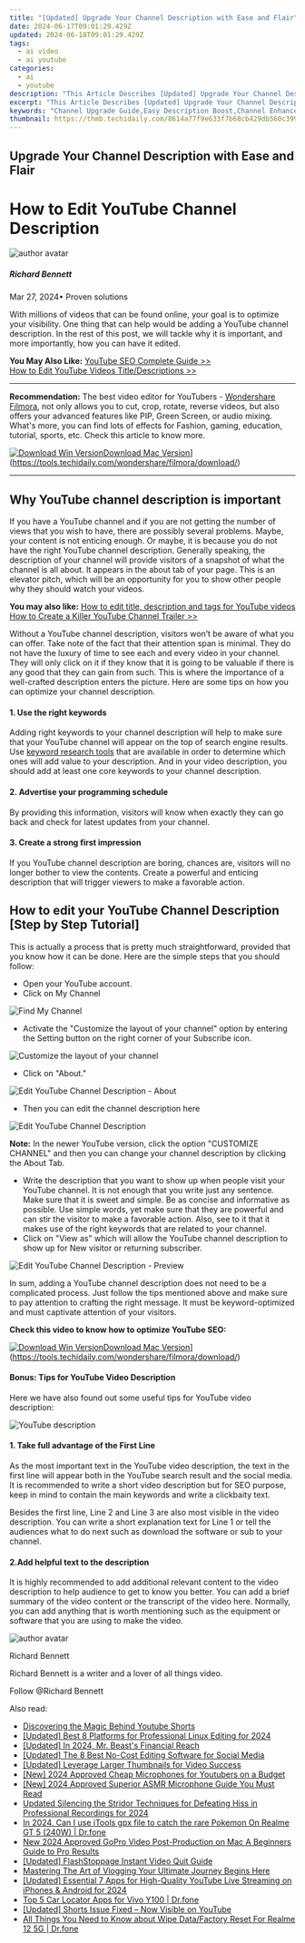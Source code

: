 ```yaml
---
title: "[Updated] Upgrade Your Channel Description with Ease and Flair"
date: 2024-06-17T09:01:29.429Z
updated: 2024-06-18T09:01:29.429Z
tags:
  - ai video
  - ai youtube
categories:
  - ai
  - youtube
description: "This Article Describes [Updated] Upgrade Your Channel Description with Ease and Flair"
excerpt: "This Article Describes [Updated] Upgrade Your Channel Description with Ease and Flair"
keywords: "Channel Upgrade Guide,Easy Description Boost,Channel Enhancement Tips,Description Aesthetics,Channels Revamp Basics,Description Flair Techniques,Channel Description Improvement"
thumbnail: https://thmb.techidaily.com/8614a77f9e633f7b68cb429db560c3992306d2b5be6c80ea6d2432a854e4bb42.jpg
---
```


## Upgrade Your Channel Description with Ease and Flair

# How to Edit YouTube Channel Description

![author avatar](https://images.wondershare.com/filmora/article-images/richard-bennett.jpg)

##### Richard Bennett

 Mar 27, 2024• Proven solutions

 With millions of videos that can be found online, your goal is to optimize your visibility. One thing that can help would be adding a YouTube channel description. In the rest of this post, we will tackle why it is important, and more importantly, how you can have it edited.

**You May Also Like:** [YouTube SEO Complete Guide >>](https://tools.techidaily.com/wondershare/filmora/download/)  
[How to Edit YouTube Videos Title/Descriptions >>](https://tools.techidaily.com/wondershare/filmora/download/)

---

**Recommendation:** The best video editor for YouTubers - [Wondershare Filmora](https://tools.techidaily.com/wondershare/filmora/download/), not only allows you to cut, crop, rotate, reverse videos, but also offers your advanced features like PIP, Green Screen, or audio mixing. What's more, you can find lots of effects for Fashion, gaming, education, tutorial, sports, etc. Check this article to know more.

[![Download Win Version](https://images.wondershare.com/filmora/guide/download-btn-win.jpg)](https://tools.techidaily.com/wondershare/filmora/download/)[Download Mac Version](https://images.wondershare.com/filmora/guide/download-btn-mac.jpg)](https://tools.techidaily.com/wondershare/filmora/download/)

---

## Why YouTube channel description is important

 If you have a YouTube channel and if you are not getting the number of views that you wish to have, there are possibly several problems. Maybe, your content is not enticing enough. Or maybe, it is because you do not have the right YouTube channel description. Generally speaking, the description of your channel will provide visitors of a snapshot of what the channel is all about. It appears in the about tab of your page. This is an elevator pitch, which will be an opportunity for you to show other people why they should watch your videos.

**You may also like:**
[How to edit title, description and tags for YouTube videos](https://tools.techidaily.com/wondershare/filmora/download/)
[How to Create a Killer YouTube Channel Trailer >>](https://tools.techidaily.com/wondershare/filmora/download/)

 Without a YouTube channel description, visitors won’t be aware of what you can offer. Take note of the fact that their attention span is minimal. They do not have the luxury of time to see each and every video in your channel. They will only click on it if they know that it is going to be valuable if there is any good that they can gain from such. This is where the importance of a well-crafted description enters the picture. Here are some tips on how you can optimize your channel description.

#### 1. Use the right keywords

 Adding right keywords to your channel description will help to make sure that your YouTube channel will appear on the top of search engine results. Use [keyword research tools](https://tools.techidaily.com/wondershare/filmora/download/) that are available in order to determine which ones will add value to your description. And in your video description, you should add at least one core keywords to your channel description.

#### 2. Advertise your programming schedule

 By providing this information, visitors will know when exactly they can go back and check for latest updates from your channel.

#### 3. Create a strong first impression

 If you YouTube channel description are boring, chances are, visitors will no longer bother to view the contents. Create a powerful and enticing description that will trigger viewers to make a favorable action.

## How to edit your YouTube Channel Description \[Step by Step Tutorial\]

 This is actually a process that is pretty much straightforward, provided that you know how it can be done. Here are the simple steps that you should follow:

* Open your YouTube account.
* Click on My Channel

![Find My Channel](https://images.wondershare.com/filmora/article-images/edit-youtube-channel-desc-1.jpg)

* Activate the "Customize the layout of your channel" option by entering the Setting button on the right corner of your Subscribe icon.

![Customize the layout of your channel](https://images.wondershare.com/filmora/article-images/edit-youtube-channel-desc-2.jpg)

* Click on "About."

![Edit YouTube Channel Description - About](https://images.wondershare.com/filmora/article-images/edit-youtube-channel-desc-3.jpg)

* Then you can edit the channel description here

![Edit YouTube Channel Description](https://images.wondershare.com/filmora/article-images/edit-youtube-channel-desc-4.jpg)

**Note:** In the newer YouTube version, click the option "CUSTOMIZE CHANNEL" and then you can change your channel description by clicking the About Tab.

* Write the description that you want to show up when people visit your YouTube channel. It is not enough that you write just any sentence. Make sure that it is sweet and simple. Be as concise and informative as possible. Use simple words, yet make sure that they are powerful and can stir the visitor to make a favorable action. Also, see to it that it makes use of the right keywords that are related to your channel.
* Click on "View as" which will allow the YouTube channel description to show up for New visitor or returning subscriber.

![Edit YouTube Channel Description - Preview](https://images.wondershare.com/filmora/article-images/edit-youtube-channel-desc-5.jpg)

 In sum, adding a YouTube channel description does not need to be a complicated process. Just follow the tips mentioned above and make sure to pay attention to crafting the right message. It must be keyword-optimized and must captivate attention of your visitors.

 **Check this video to know how to optimize YouTube SEO:**

[![Download Win Version](https://images.wondershare.com/filmora/guide/download-btn-win.jpg)](https://tools.techidaily.com/wondershare/filmora/download/)[Download Mac Version](https://images.wondershare.com/filmora/guide/download-btn-mac.jpg)](https://tools.techidaily.com/wondershare/filmora/download/)

#### Bonus: Tips for YouTube Video Description

 Here we have also found out some useful tips for YouTube video description:

![YouTube description](https://images.wondershare.com/filmora/article-images/youtube-description.jpg)

#### 1. Take full advantage of the First Line

 As the most important text in the YouTube video description, the text in the first line will appear both in the YouTube search result and the social media. It is recommended to write a short video description but for SEO purpose, keep in mind to contain the main keywords and write a clickbaity text.

 Besides the first line, Line 2 and Line 3 are also most visible in the video description. You can write a short explanation text for Line 1 or tell the audiences what to do next such as download the software or sub to your channel.

#### 2.Add helpful text to the description

 It is highly recommended to add additional relevant content to the video description to help audience to get to know you better. You can add a brief summary of the video content or the transcript of the video here. Normally, you can add anything that is worth mentioning such as the equipment or software that you are using to make the video.

![author avatar](https://images.wondershare.com/filmora/article-images/richard-bennett.jpg)

Richard Bennett

Richard Bennett is a writer and a lover of all things video.

Follow @Richard Bennett


<ins class="adsbygoogle"
     style="display:block"
     data-ad-format="autorelaxed"
     data-ad-client="ca-pub-7571918770474297"
     data-ad-slot="1223367746"></ins>



<ins class="adsbygoogle"
     style="display:block"
     data-ad-client="ca-pub-7571918770474297"
     data-ad-slot="8358498916"
     data-ad-format="auto"
     data-full-width-responsive="true"></ins>

<span class="atpl-alsoreadstyle">Also read:</span>
<div><ul>
<li><a href="https://youtube-data.techidaily.com/vering-the-magic-behind-youtube-shorts/"><u>Discovering the Magic Behind Youtube Shorts</u></a></li>
<li><a href="https://youtube-data.techidaily.com/ed-best-8-platforms-for-professional-linux-editing-for-2024/"><u>[Updated] Best 8 Platforms for Professional Linux Editing for 2024</u></a></li>
<li><a href="https://youtube-data.techidaily.com/ed-in-2024-mr-beasts-financial-reach/"><u>[Updated] In 2024, Mr. Beast's Financial Reach</u></a></li>
<li><a href="https://youtube-data.techidaily.com/ed-the-8-best-no-cost-editing-software-for-social-media/"><u>[Updated] The 8 Best No-Cost Editing Software for Social Media</u></a></li>
<li><a href="https://youtube-data.techidaily.com/ed-leverage-larger-thumbnails-for-video-success/"><u>[Updated] Leverage Larger Thumbnails for Video Success</u></a></li>
<li><a href="https://youtube-data.techidaily.com/024-approved-cheap-microphones-for-youtubers-on-a-budget/"><u>[New] 2024 Approved  Cheap Microphones for Youtubers on a Budget</u></a></li>
<li><a href="https://youtube-data.techidaily.com/024-approved-superior-asmr-microphone-guide-you-must-read/"><u>[New] 2024 Approved  Superior ASMR Microphone Guide You Must Read</u></a></li>
<li><a href="https://sound-optimizing.techidaily.com/updated-silencing-the-stridor-techniques-for-defeating-hiss-in-professional-recordings-for-2024/"><u>Updated Silencing the Stridor Techniques for Defeating Hiss in Professional Recordings for 2024</u></a></li>
<li><a href="https://pokemon-go-android.techidaily.com/in-2024-can-i-use-itools-gpx-file-to-catch-the-rare-pokemon-on-realme-gt-5-240w-drfone-by-drfone-virtual-android/"><u>In 2024, Can I use iTools gpx file to catch the rare Pokemon On Realme GT 5 (240W) | Dr.fone</u></a></li>
<li><a href="https://smart-video-editing.techidaily.com/new-2024-approved-gopro-video-post-production-on-mac-a-beginners-guide-to-pro-results/"><u>New 2024 Approved GoPro Video Post-Production on Mac A Beginners Guide to Pro Results</u></a></li>
<li><a href="https://video-screen-grab.techidaily.com/updated-flashstoppage-instant-video-quit-guide/"><u>[Updated] FlashStoppage  Instant Video Quit Guide</u></a></li>
<li><a href="https://youtube-video-recordings.techidaily.com/mastering-the-art-of-vlogging-your-ultimate-journey-begins-here/"><u>Mastering The Art of Vlogging  Your Ultimate Journey Begins Here</u></a></li>
<li><a href="https://facebook-record-videos.techidaily.com/updated-essential-7-apps-for-high-quality-youtube-live-streaming-on-iphones-and-android-for-2024/"><u>[Updated] Essential 7 Apps for High-Quality YouTube Live Streaming on iPhones & Android for 2024</u></a></li>
<li><a href="https://android-location-track.techidaily.com/top-5-car-locator-apps-for-vivo-y100-drfone-by-drfone-virtual-android/"><u>Top 5 Car Locator Apps for Vivo Y100 | Dr.fone</u></a></li>
<li><a href="https://facebook-record-videos.techidaily.com/updated-shorts-issue-fixed-now-visible-on-youtube/"><u>[Updated] Shorts Issue Fixed – Now Visible on YouTube</u></a></li>
<li><a href="https://techidaily.com/all-things-you-need-to-know-about-wipe-datafactory-reset-for-realme-12-5g-drfone-by-drfone-reset-android-reset-android/"><u>All Things You Need to Know about Wipe Data/Factory Reset For Realme 12 5G | Dr.fone</u></a></li>
</ul></div>
